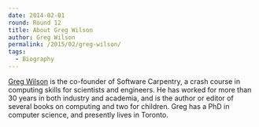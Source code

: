 ```yaml
---
date: 2014-02-01
round: Round 12
title: About Greg Wilson
author: Greg Wilson
permalink: /2015/02/greg-wilson/
tags:
  - Biography
---
```

[Greg Wilson](http://third-bit.com) is the co-founder of Software Carpentry,
a crash course in computing skills for scientists and engineers.
He has worked for more than 30 years in both industry and academia,
and is the author or editor of several books on computing and two for children.
Greg has a PhD in computer science, and presently lives in Toronto.
